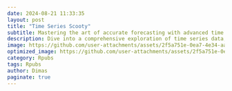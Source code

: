 ```yaml
---
date: 2024-08-21 11:33:35
layout: post
title: "Time Series Scooty"
subtitle: Mastering the art of accurate forecasting with advanced time series analysis.
description: Dive into a comprehensive exploration of time series data, leveraging sophisticated preprocessing and model selection techniques to achieve precise and reliable predictions.
image: https://github.com/user-attachments/assets/2f5a751e-0ea7-4e34-aa0d-70355e47cb64
optimized_image: https://github.com/user-attachments/assets/2f5a751e-0ea7-4e34-aa0d-70355e47cb64
category: Rpubs
tags: Rpubs
author: Dimas
paginate: true
---
```



<!--
## Overview

Scotty, a ride-sharing service operating in major Turkish cities, specializes in motorcycle transportation, offering citizens a quick and efficient way to navigate traffic. Their app even playfully nods to Star Trek with a “beam me up” order button. Using real-time transaction data provided by Scotty, we aim to assist in optimizing their business processes and enhancing overall efficiency.

This project involves forecasting time series data by preprocessing, cross-validating, and selecting the best models to predict future values. The primary goal is to build a robust forecasting model that can handle multiple seasonality effects and provide accurate predictions based on historical data.

## Business Question

The main objective is to determine how to effectively forecast time series data by applying various preprocessing techniques, model specifications, and cross-validation strategies. The focus is on accurately predicting future values and understanding the impact of different seasonalities and preprocessing methods on model performance.

## Project Structure

The project is organized into the following sections:

- **Data Preprocessing**: Includes rounding datetime values, aggregating data, and padding time series to ensure completeness.
- **Cross-Validation Scheme**: Prepares data for automated model selection, including grouping, nested dataframes, and rolling origin method.
- **Automated Model Selection**: Compares different preprocessing approaches, seasonality specifications, and forecasting models.
- **Prediction Performance**: Evaluates and submits predictions based on the selected model.
- **Reporting/Conclusion**: Summarizes findings and the effectiveness of the chosen methods.

## Column Descriptions

The dataset includes the following columns:

- **id**: Unique identifier for each record
- **trip_id**: Identifier for individual trips
- **driver_id**: Identifier for drivers
- **rider_id**: Identifier for riders
- **start_time**: Timestamp when the trip started
- **src_lat**: Latitude of the source location
- **src_lon**: Longitude of the source location
- **src_area**: Source area description
- **src_sub_area**: Sub-area within the source area
- **dest_lat**: Latitude of the destination location
- **dest_lon**: Longitude of the destination location
- **dest_area**: Destination area description
- **dest_sub_area**: Sub-area within the destination area
- **distance**: Distance of the trip
- **status**: Status of the trip
- **confirmed_time_sec**: Time in seconds when the trip was confirmed

## Workflow

- **Data Preprocessing**: Round datetime values to the hour, aggregate data by `sub_area` and `datetime`, and apply time series padding from `2017-10-01 00:00:00 UTC` to `2017-12-02 23:00:00 UTC`.
- **Cross-Validation Scheme**: Prepare training and testing datasets with a 1-week test period. Use the rolling origin method to split training data into training and validation sets.
- **Automated Model Selection**: Test various preprocessing methods (square root transformation, mean subtraction), seasonality specifications (single and multiple seasonality), and models (ETS, Auto ARIMA, STLM, Holt-Winters, TBATS).
- **Prediction Performance**: Measure model performance using Mean Absolute Error (MAE) and select the best-performing model.

## Exploring the Data

Data exploration involves analyzing the completeness and consistency of the dataset, understanding the distribution of key variables, and preparing the data for model training and testing.

## Analyzing Trends

Trends are analyzed by fitting different models to the time series data and evaluating their performance. The analysis focuses on understanding how well each model captures seasonal patterns and other temporal characteristics.

## Visualizations

Visualizations are used to present data trends, model performance, and forecasting results. Key visualizations include time series plots, error metrics, and comparison charts for different models.

## Reporting/Conclusion

The preprocessing and model selection processes were rigorously executed to ensure accurate forecasting results. The data was preprocessed by rounding datetime values, aggregating based on `sub_area` and `datetime`, and performing time series padding to handle incomplete data. Cross-validation was prepared with a clear split between training and testing datasets, and the rolling origin method was used to evaluate model performance effectively. Multiple preprocessing approaches and seasonality specifications were compared, with the TBATS model emerging as the best-performing model based on the lowest Mean Absolute Error (MAE). This comprehensive approach led to reliable forecasting results.

## Dataset Source

 The dataset used for this project is sourced from -->

